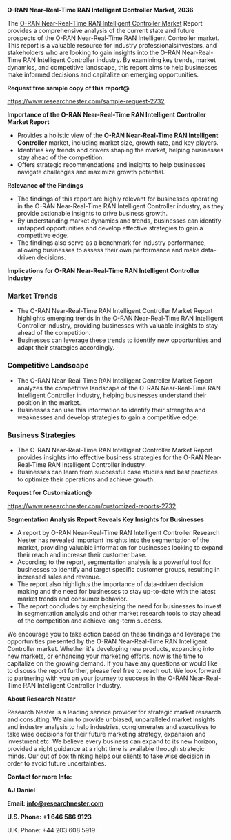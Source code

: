 ﻿<a name="_hlk168570615"></a><a name="_hlk168498031"></a>**O-RAN Near-Real-Time RAN Intelligent Controller Market, 2036**

The [O-RAN Near-Real-Time RAN Intelligent Controller Market](https://www.researchnester.com/reports/o-ran-near-real-time-ran-intelligent-controller-market/2732) Report provides a comprehensive analysis of the current state and future prospects of the O-RAN Near-Real-Time RAN Intelligent Controller market. This report is a valuable resource for industry professionalsinvestors, and stakeholders who are looking to gain insights into the O-RAN Near-Real-Time RAN Intelligent Controller industry. By examining key trends, market dynamics, and competitive landscape, this report aims to help businesses make informed decisions and capitalize on emerging opportunities.

**Request free sample copy of this report@**

<https://www.researchnester.com/sample-request-2732> 

**Importance of the O-RAN Near-Real-Time RAN Intelligent Controller Market Report**

- Provides a holistic view of the **O-RAN Near-Real-Time RAN Intelligent Controller** market, including market size, growth rate, and key players.
- Identifies key trends and drivers shaping the market, helping businesses stay ahead of the competition.
- Offers strategic recommendations and insights to help businesses navigate challenges and maximize growth potential.

**Relevance of the Findings**

- The findings of this report are highly relevant for businesses operating in the O-RAN Near-Real-Time RAN Intelligent Controller industry, as they provide actionable insights to drive business growth.
- By understanding market dynamics and trends, businesses can identify untapped opportunities and develop effective strategies to gain a competitive edge.
- The findings also serve as a benchmark for industry performance, allowing businesses to assess their own performance and make data-driven decisions.

**Implications for O-RAN Near-Real-Time RAN Intelligent Controller Industry**
### **Market Trends**
- The O-RAN Near-Real-Time RAN Intelligent Controller Market Report highlights emerging trends in the O-RAN Near-Real-Time RAN Intelligent Controller industry, providing businesses with valuable insights to stay ahead of the competition.
- Businesses can leverage these trends to identify new opportunities and adapt their strategies accordingly.
### **Competitive Landscape**
- The O-RAN Near-Real-Time RAN Intelligent Controller Market Report analyzes the competitive landscape of the O-RAN Near-Real-Time RAN Intelligent Controller industry, helping businesses understand their position in the market.
- Businesses can use this information to identify their strengths and weaknesses and develop strategies to gain a competitive edge.
### **Business Strategies**
- The O-RAN Near-Real-Time RAN Intelligent Controller Market Report provides insights into effective business strategies for the O-RAN Near-Real-Time RAN Intelligent Controller industry.
- Businesses can learn from successful case studies and best practices to optimize their operations and achieve growth.

**Request for Customization@**

<https://www.researchnester.com/customized-reports-2732> 

**Segmentation Analysis Report Reveals Key Insights for Businesses**

- A report by O-RAN Near-Real-Time RAN Intelligent Controller Research Nester has revealed important insights into the segmentation of the market, providing valuable information for businesses looking to expand their reach and increase their customer base.
- According to the report, segmentation analysis is a powerful tool for businesses to identify and target specific customer groups, resulting in increased sales and revenue.
- The report also highlights the importance of data-driven decision making and the need for businesses to stay up-to-date with the latest market trends and consumer behavior.
- The report concludes by emphasizing the need for businesses to invest in segmentation analysis and other market research tools to stay ahead of the competition and achieve long-term success.

We encourage you to take action based on these findings and leverage the opportunities presented by the O-RAN Near-Real-Time RAN Intelligent Controller market. Whether it's developing new products, expanding into new markets, or enhancing your marketing efforts, now is the time to capitalize on the growing demand. If you have any questions or would like to discuss the report further, please feel free to reach out. We look forward to partnering with you on your journey to success in the O-RAN Near-Real-Time RAN Intelligent Controller Industry.

**About Research Nester**

Research Nester is a leading service provider for strategic market research and consulting. We aim to provide unbiased, unparalleled market insights and industry analysis to help industries, conglomerates and executives to take wise decisions for their future marketing strategy, expansion and investment etc. We believe every business can expand to its new horizon, provided a right guidance at a right time is available through strategic minds. Our out of box thinking helps our clients to take wise decision in order to avoid future uncertainties.

**Contact for more Info:**

**AJ Daniel**

**Email: info@researchnester.com**

**U.S. Phone: +1 646 586 9123**

U.K. Phone: +44 203 608 5919



